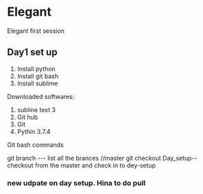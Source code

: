 # Elegant
Elegant first session


## Day1 set up

1. Install python
2. Install git bash
3. Install sublime

Downloaded softwares:

1) subline text 3 
2) Git hub
3) Git
4) Pythin 3.7.4

Git bash commands

git branch --- list all the brances
//master
git checkout Day_setup-- checkout from the master and check in to dey-setup


### new udpate on day setup. Hina to do pull 
